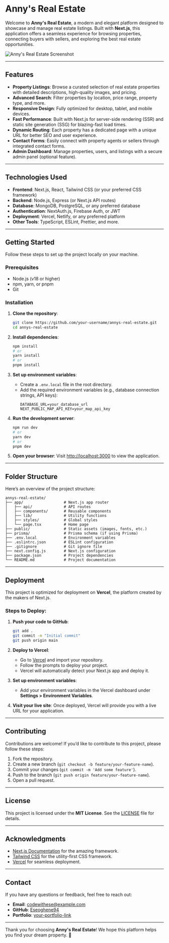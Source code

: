 # Anny's Real Estate

Welcome to **Anny's Real Estate**, a modern and elegant platform designed to showcase and manage real estate listings. Built with **Next.js**, this application offers a seamless experience for browsing properties, connecting buyers with sellers, and exploring the best real estate opportunities.

![Anny's Real Estate Screenshot](/public/images/screenshot.jpeg)

---

## Features

- **Property Listings**: Browse a curated selection of real estate properties with detailed descriptions, high-quality images, and pricing.
- **Advanced Search**: Filter properties by location, price range, property type, and more.
- **Responsive Design**: Fully optimized for desktop, tablet, and mobile devices.
- **Fast Performance**: Built with Next.js for server-side rendering (SSR) and static site generation (SSG) for blazing-fast load times.
- **Dynamic Routing**: Each property has a dedicated page with a unique URL for better SEO and user experience.
- **Contact Forms**: Easily connect with property agents or sellers through integrated contact forms.
- **Admin Dashboard**: Manage properties, users, and listings with a secure admin panel (optional feature).

---

## Technologies Used

- **Frontend**: Next.js, React, Tailwind CSS (or your preferred CSS framework)
- **Backend**: Node.js, Express (or Next.js API routes)
- **Database**: MongoDB, PostgreSQL, or any preferred database
- **Authentication**: NextAuth.js, Firebase Auth, or JWT
- **Deployment**: Vercel, Netlify, or any preferred platform
- **Other Tools**: TypeScript, ESLint, Prettier, and more.

---

## Getting Started

Follow these steps to set up the project locally on your machine.

### Prerequisites

- Node.js (v18 or higher)
- npm, yarn, or pnpm
- Git

### Installation

1. **Clone the repository**:

   ```bash
   git clone https://github.com/your-username/annys-real-estate.git
   cd annys-real-estate
   ```

2. **Install dependencies**:

   ```bash
   npm install
   # or
   yarn install
   # or
   pnpm install
   ```

3. **Set up environment variables**:

   - Create a `.env.local` file in the root directory.
   - Add the required environment variables (e.g., database connection strings, API keys):
     ```env
     DATABASE_URL=your_database_url
     NEXT_PUBLIC_MAP_API_KEY=your_map_api_key
     ```

4. **Run the development server**:

   ```bash
   npm run dev
   # or
   yarn dev
   # or
   pnpm dev
   ```

5. **Open your browser**:
   Visit [http://localhost:3000](http://localhost:3000) to view the application.

---

## Folder Structure

Here’s an overview of the project structure:

```
annys-real-estate/
├── app/                  # Next.js app router
│   ├── api/              # API routes
│   ├── components/       # Reusable components
│   ├── lib/              # Utility functions
│   ├── styles/           # Global styles
│   └── page.tsx          # Home page
├── public/               # Static assets (images, fonts, etc.)
├── prisma/               # Prisma schema (if using Prisma)
├── .env.local            # Environment variables
├── .eslintrc.json        # ESLint configuration
├── .gitignore            # Git ignore file
├── next.config.js        # Next.js configuration
├── package.json          # Project dependencies
└── README.md             # Project documentation
```

---

## Deployment

This project is optimized for deployment on **Vercel**, the platform created by the makers of Next.js.

### Steps to Deploy:

1. **Push your code to GitHub**:

   ```bash
   git add .
   git commit -m "Initial commit"
   git push origin main
   ```

2. **Deploy to Vercel**:

   - Go to [Vercel](https://vercel.com/new) and import your repository.
   - Follow the prompts to deploy your project.
   - Vercel will automatically detect your Next.js app and deploy it.

3. **Set up environment variables**:

   - Add your environment variables in the Vercel dashboard under **Settings > Environment Variables**.

4. **Visit your live site**:
   Once deployed, Vercel will provide you with a live URL for your application.

---

## Contributing

Contributions are welcome! If you’d like to contribute to this project, please follow these steps:

1. Fork the repository.
2. Create a new branch (`git checkout -b feature/your-feature-name`).
3. Commit your changes (`git commit -m 'Add some feature'`).
4. Push to the branch (`git push origin feature/your-feature-name`).
5. Open a pull request.

---

## License

This project is licensed under the **MIT License**. See the [LICENSE](LICENSE) file for details.

---

## Acknowledgments

- [Next.js Documentation](https://nextjs.org/docs) for the amazing framework.
- [Tailwind CSS](https://tailwindcss.com) for the utility-first CSS framework.
- [Vercel](https://vercel.com) for seamless deployment.

---

## Contact

If you have any questions or feedback, feel free to reach out:

- **Email**: codewithese@example.com
- **GitHub**: [Eseoghene94](https://github.com/eseoghene94)
- **Portfolio**: [your-portfolio-link](#)

---

Thank you for choosing **Anny's Real Estate**! We hope this platform helps you find your dream property. 🏡
